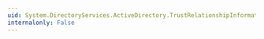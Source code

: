 ```yaml
---
uid: System.DirectoryServices.ActiveDirectory.TrustRelationshipInformation.TrustType
internalonly: False
---
```

